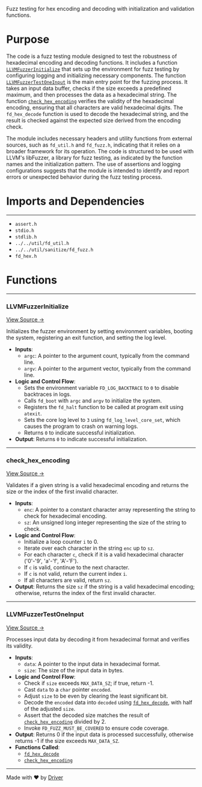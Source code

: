 <!--------------------------------------------------------------------------------->
<!-- IMPORTANT: This file is auto-generated by Driver (https://driver.ai). -------->
<!-- Manual edits may be overwritten on future commits. --------------------------->
<!--------------------------------------------------------------------------------->

Fuzz testing for hex encoding and decoding with initialization and validation functions.

# Purpose
The code is a fuzz testing module designed to test the robustness of hexadecimal encoding and decoding functions. It includes a function [`LLVMFuzzerInitialize`](<#llvmfuzzerinitialize>) that sets up the environment for fuzz testing by configuring logging and initializing necessary components. The function [`LLVMFuzzerTestOneInput`](<#llvmfuzzertestoneinput>) is the main entry point for the fuzzing process. It takes an input data buffer, checks if the size exceeds a predefined maximum, and then processes the data as a hexadecimal string. The function [`check_hex_encoding`](<#check_hex_encoding>) verifies the validity of the hexadecimal encoding, ensuring that all characters are valid hexadecimal digits. The `fd_hex_decode` function is used to decode the hexadecimal string, and the result is checked against the expected size derived from the encoding check.

The module includes necessary headers and utility functions from external sources, such as `fd_util.h` and `fd_fuzz.h`, indicating that it relies on a broader framework for its operation. The code is structured to be used with LLVM's libFuzzer, a library for fuzz testing, as indicated by the function names and the initialization pattern. The use of assertions and logging configurations suggests that the module is intended to identify and report errors or unexpected behavior during the fuzz testing process.
# Imports and Dependencies

---
- `assert.h`
- `stdio.h`
- `stdlib.h`
- `../../util/fd_util.h`
- `../../util/sanitize/fd_fuzz.h`
- `fd_hex.h`


# Functions

---
### LLVMFuzzerInitialize<!-- {{#callable:LLVMFuzzerInitialize}} -->
[View Source →](<../../../../../src/ballet/hex/fuzz_hex.c#L13>)

Initializes the fuzzer environment by setting environment variables, booting the system, registering an exit function, and setting the log level.
- **Inputs**:
    - `argc`: A pointer to the argument count, typically from the command line.
    - `argv`: A pointer to the argument vector, typically from the command line.
- **Logic and Control Flow**:
    - Sets the environment variable `FD_LOG_BACKTRACE` to `0` to disable backtraces in logs.
    - Calls `fd_boot` with `argc` and `argv` to initialize the system.
    - Registers the `fd_halt` function to be called at program exit using `atexit`.
    - Sets the core log level to `3` using `fd_log_level_core_set`, which causes the program to crash on warning logs.
    - Returns `0` to indicate successful initialization.
- **Output**: Returns `0` to indicate successful initialization.


---
### check\_hex\_encoding<!-- {{#callable:check_hex_encoding}} -->
[View Source →](<../../../../../src/ballet/hex/fuzz_hex.c#L26>)

Validates if a given string is a valid hexadecimal encoding and returns the size or the index of the first invalid character.
- **Inputs**:
    - `enc`: A pointer to a constant character array representing the string to check for hexadecimal encoding.
    - `sz`: An unsigned long integer representing the size of the string to check.
- **Logic and Control Flow**:
    - Initialize a loop counter `i` to 0.
    - Iterate over each character in the string `enc` up to `sz`.
    - For each character `c`, check if it is a valid hexadecimal character ('0'-'9', 'a'-'f', 'A'-'F').
    - If `c` is valid, continue to the next character.
    - If `c` is not valid, return the current index `i`.
    - If all characters are valid, return `sz`.
- **Output**: Returns the size `sz` if the string is a valid hexadecimal encoding; otherwise, returns the index of the first invalid character.


---
### LLVMFuzzerTestOneInput<!-- {{#callable:LLVMFuzzerTestOneInput}} -->
[View Source →](<../../../../../src/ballet/hex/fuzz_hex.c#L42>)

Processes input data by decoding it from hexadecimal format and verifies its validity.
- **Inputs**:
    - `data`: A pointer to the input data in hexadecimal format.
    - `size`: The size of the input data in bytes.
- **Logic and Control Flow**:
    - Check if `size` exceeds `MAX_DATA_SZ`; if true, return -1.
    - Cast `data` to a `char` pointer `encoded`.
    - Adjust `size` to be even by clearing the least significant bit.
    - Decode the `encoded` data into `decoded` using [`fd_hex_decode`](<fd_hex.c.md#fd_hex_decode>), with half of the adjusted `size`.
    - Assert that the decoded size matches the result of [`check_hex_encoding`](<#check_hex_encoding>) divided by 2.
    - Invoke `FD_FUZZ_MUST_BE_COVERED` to ensure code coverage.
- **Output**: Returns 0 if the input data is processed successfully, otherwise returns -1 if the size exceeds `MAX_DATA_SZ`.
- **Functions Called**:
    - [`fd_hex_decode`](<fd_hex.c.md#fd_hex_decode>)
    - [`check_hex_encoding`](<#check_hex_encoding>)



---
Made with ❤️ by [Driver](https://www.driver.ai/)